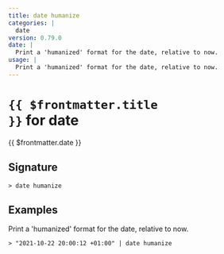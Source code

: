 ```yaml
---
title: date humanize
categories: |
  date
version: 0.79.0
date: |
  Print a 'humanized' format for the date, relative to now.
usage: |
  Print a 'humanized' format for the date, relative to now.
---
```


# <code>{{ $frontmatter.title }}</code> for date

<div class='command-title'>{{ $frontmatter.date }}</div>

## Signature

```> date humanize ```

## Examples

Print a 'humanized' format for the date, relative to now.
```shell
> "2021-10-22 20:00:12 +01:00" | date humanize

```
